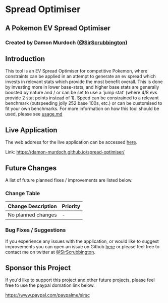 # Spread Optimiser
## A Pokemon EV Spread Optimiser
### Created by Damon Murdoch ([@SirScrubbington](https://twitter.com/SirScrubbington))

## Introduction
This tool is an EV Spread Optimiser for competitive Pokemon, where constraints can be applied
in an attempt to generate an ev spread which invests in relevant stats which provide the most
benefit overall. This is done by investing more in lower base-stats, and higher base stats are
generally boosted by nature and / or can be set to use a 'jump stat' (where 4/8 evs provide 2 
stat points instead of 1). Speed can be constrained to a relevant benchmark (outspeeding jolly
252 base 100s, etc.) or can be customised to fit your own benchmarks. For more information on
how this tool should be used, please see [usage.md](./usage.md)

## Live Application
The web address for the live application can be accessed 
[here](https://damon-murdoch.github.io/spread-optimiser/).

Link: https://damon-murdoch.github.io/spread-optimiser/

## Future Changes
A list of future planned fixes / improvements are listed below.

### Change Table
| Change Description | Priority |
| ------------------ | -------- |
| No planned changes | -        |

### Bug Fixes / Suggestions
If you experience any issues with the application, or would like to suggest improvements
you can open an issue on Github [here](https://github.com/damon-murdoch/spread-optimiser/issues) or please feel free to contact me on twitter at [@SirScrubbington](https://twitter.com/SirScrubbington).

## Sponsor this Project
If you'd like to support this project and other future projects, 
please feel free to use the paypal domation link below.

https://www.paypal.com/paypalme/sirsc
